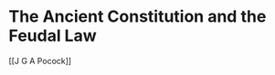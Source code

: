 # The Ancient Constitution and the Feudal Law

[[J G A Pocock]]

<!--
![](J._G._A._Pocock_-_The_Ancient_Constitution_and_the_Feudal_Law__A_Study_of_English_Historical_Thought_in_the_Seventeenth_Century_(1987).pdf)
-->